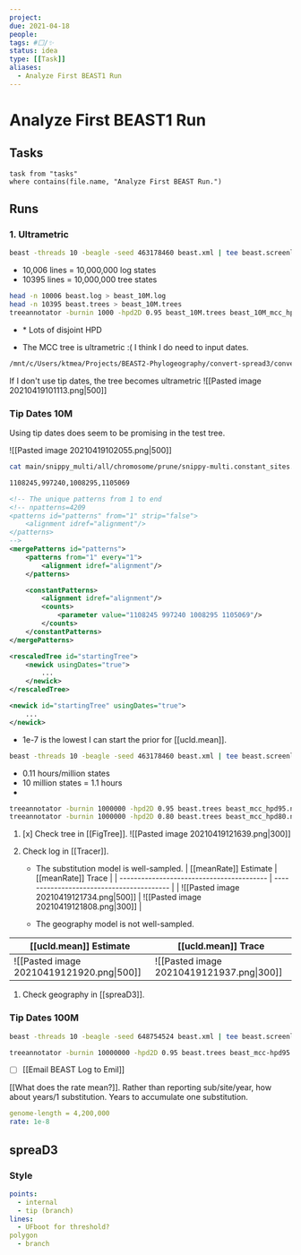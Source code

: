 ```yaml
---
project:
due: 2021-04-18
people:
tags: #⬜/✨  
status: idea
type: [[Task]]
aliases:
  - Analyze First BEAST1 Run
---
```


# Analyze First BEAST1 Run

## Tasks

```dataview
task from "tasks"
where contains(file.name, "Analyze First BEAST Run.")
```

## Runs

### 1. Ultrametric

```bash
beast -threads 10 -beagle -seed 463178460 beast.xml | tee beast.screenlog
```


- 10,006 lines = 10,000,000 log states
- 10395 lines = 10,000,000 tree states

```bash
head -n 10006 beast.log > beast_10M.log
head -n 10395 beast.trees > beast_10M.trees
treeannotator -burnin 1000 -hpd2D 0.95 beast_10M.trees beast_10M_mcc_hpd95.nex
```

- \* Lots of disjoint HPD

- The MCC tree is ultrametric :( I think I do need to input dates.

```bash
/mnt/c/Users/ktmea/Projects/BEAST2-Phylogeography/convert-spread3/convert-spread3.sh
```

If I don't use tip dates, the tree becomes ultrametric
![[Pasted image 20210419101113.png|500]]

### Tip Dates 10M

Using tip dates does seem to be promising in the test tree.

![[Pasted image 20210419102055.png|500]]

```bash
cat main/snippy_multi/all/chromosome/prune/snippy-multi.constant_sites.txt

1108245,997240,1008295,1105069
```

```xml
<!-- The unique patterns from 1 to end                                       -->
<!-- npatterns=4209
<patterns id="patterns" from="1" strip="false">
	<alignment idref="alignment"/>
</patterns>
-->
<mergePatterns id="patterns">
	<patterns from="1" every="1">
		<alignment idref="alignment"/>
	</patterns>

	<constantPatterns>
		<alignment idref="alignment"/>
		<counts>
			<parameter value="1108245 997240 1008295 1105069"/>
		</counts>
	</constantPatterns>
</mergePatterns>
```

```xml
<rescaledTree id="startingTree">
	<newick usingDates="true">
		...
	</newick>
</rescaledTree>		

<newick id="startingTree" usingDates="true">
	...
</newick>
```

- 1e-7 is the lowest I can start the prior for [[ucld.mean]].

```bash
beast -threads 10 -beagle -seed 463178460 beast.xml | tee beast.screenlog
```

- 0.11 hours/million states
- 10 million states = 1.1 hours
- 
```bash
treeannotator -burnin 1000000 -hpd2D 0.95 beast.trees beast_mcc_hpd95.nex
treeannotator -burnin 1000000 -hpd2D 0.80 beast.trees beast_mcc_hpd80.nex
```

1. [x] Check tree in [[FigTree]].
	![[Pasted image 20210419121639.png|300]]
1. Check log in [[Tracer]].

	- The substitution model is well-sampled.
| [[meanRate]] Estimate                     | [[meanRate]] Trace                        |
| ----------------------------------------- | ----------------------------------------- |
| ![[Pasted image 20210419121734.png\|500]] | ![[Pasted image 20210419121808.png\|300]] |

	- The geography model is not well-sampled.
	
| [[ucld.mean]] Estimate                    | [[ucld.mean]] Trace                       |
| ----------------------------------------- | ----------------------------------------- |
| ![[Pasted image 20210419121920.png\|500]] | ![[Pasted image 20210419121937.png\|300]] |

1. Check geography in [[spreaD3]].

### Tip Dates 100M

```bash
beast -threads 10 -beagle -seed 648754524 beast.xml | tee beast.screenlog
```

```bash
treeannotator -burnin 10000000 -hpd2D 0.95 beast.trees beast_mcc-hpd95.nex
```

- [ ] [[Email BEAST Log to Emil]]

[[What does the rate mean?]]. Rather than reporting sub/site/year, how about years/1 substitution. Years to accumulate one substitution.

```yaml
genome-length = 4,200,000
rate: 1e-8
```

## spreaD3

### Style

```yaml
points:
  - internal
  - tip (branch)
lines:
  - UFboot for threshold?
polygon
  - branch
```
